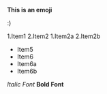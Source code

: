 **This is an emoji**

:) 

1.Item1
2.Item2
  1.Item2a
  2.Item2b
* Item5
* Item6
 * Item6a
 * Item6b

*Italic Font*
**Bold Font**
